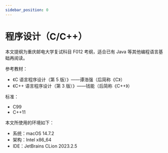 ```yaml
---
sidebar_position: 0
---
```


# 程序设计（C/C++）

本文提纲为重庆邮电大学复试科目 F012 考纲，适合已有 Java 等其他编程语言基础再阅读。

参考教材：

+ 《C 语言程序设计（第 5 版）》——谭浩强（后简称《C》）
+ 《C++ 语言程序设计（第 3 版）》——钱能（后简称《C++》）

标准：

+ C99
+ C++11

本文所使用的环境如下：

+ 系统：macOS 14.7.2
+ 架构：Intel x86_64
+ IDE：JetBrains CLion 2023.2.5